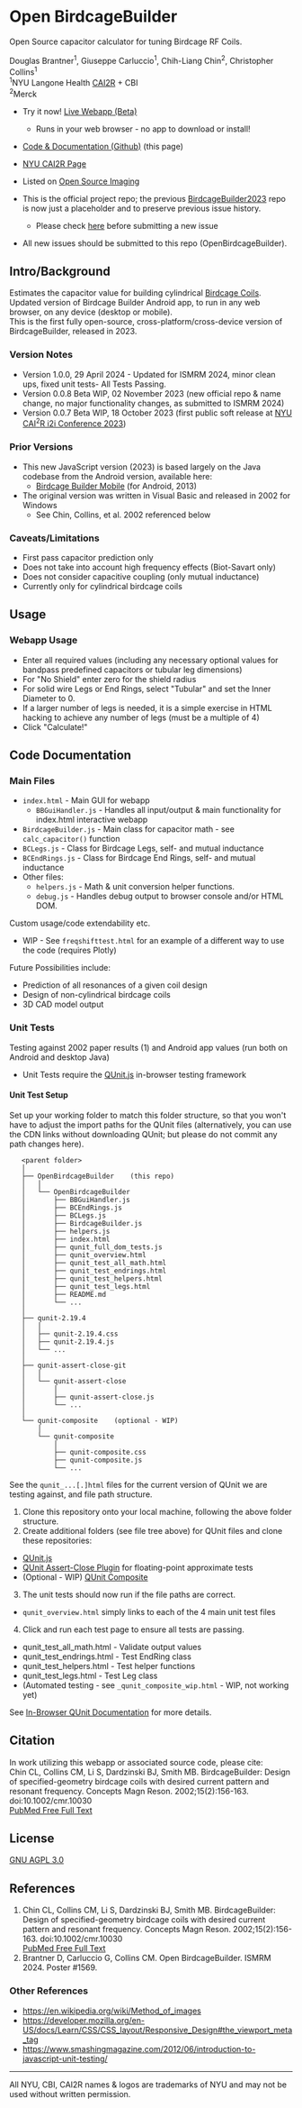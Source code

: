 # Open BirdcageBuilder
Open Source capacitor calculator for tuning Birdcage RF Coils.

Douglas Brantner<sup>1</sup>, Giuseppe Carluccio<sup>1</sup>, Chih-Liang Chin<sup>2</sup>, Christopher Collins<sup>1</sup>  
<sup>1</sup>NYU Langone Health [CAI2R](https://cai2r.net/resources/open-birdcagebuilder/) + CBI  
<sup>2</sup>Merck
- Try it now! [Live Webapp (Beta)](https://dbnyu.github.io/OpenBirdcageBuilder/)
  - Runs in your web browser - no app to download or install!

- [Code & Documentation (Github)](https://github.com/dbnyu/OpenBirdcageBuilder) (this page)
- [NYU CAI2R Page](https://cai2r.net/resources/open-birdcagebuilder/)
- Listed on [Open Source Imaging](https://www.opensourceimaging.org/project/open-birdcagebuilder/)
- This is the official project repo; the previous [BirdcageBuilder2023](https://github.com/dbnyu/BirdcageBuilder2023) repo is now just a placeholder and to preserve previous issue history.
  - Please check [here](https://github.com/dbnyu/BirdcageBuilder2023/issues) before submitting a new issue
- All new issues should be submitted to this repo (OpenBirdcageBuilder).
 

## Intro/Background
Estimates the capacitor value for building cylindrical [Birdcage Coils](https://mriquestions.com/birdcage-coil.html).  
Updated version of Birdcage Builder Android app, to run in any web browser, on any device (desktop or mobile).  
This is the first fully open-source, cross-platform/cross-device version of BirdcageBuilder, released in 2023.

### Version Notes
- Version 1.0.0, 29 April 2024 - Updated for ISMRM 2024, minor clean ups, fixed unit tests- All Tests Passing.
- Version 0.0.8 Beta WIP, 02 November 2023 (new official repo & name change, no major functionality changes, as submitted to ISMRM 2024)
- Version 0.0.7 Beta WIP, 18 October 2023 (first public soft release at [NYU CAI<sup>2</sup>R i2i Conference 2023](https://cai2r.net/training/i2i-workshop/))


### Prior Versions
- This new JavaScript version (2023) is based largely on the Java codebase from the Android version, available here:
  - [Birdcage Builder Mobile](https://cai2r.net/resources/birdcagebuilder-mobile/) (for Android, 2013)
- The original version was written in Visual Basic and released in 2002 for Windows
  - See Chin, Collins, et al. 2002 referenced below

### Caveats/Limitations
- First pass capacitor prediction only
- Does not take into account high frequency effects (Biot-Savart only)
- Does not consider capacitive coupling (only mutual inductance)
- Currently only for cylindrical birdcage coils

## Usage

### Webapp Usage
- Enter all required values (including any necessary optional values for bandpass predefined capacitors or tubular leg dimensions)
- For "No Shield" enter zero for the shield radius
- For solid wire Legs or End Rings, select "Tubular" and set the Inner Diameter to 0.
- If a larger number of legs is needed, it is a simple exercise in HTML hacking to achieve any number of legs (must be a multiple of 4)
- Click "Calculate!"

## Code Documentation

### Main Files
- ```index.html``` - Main GUI for webapp
  - ```BBGuiHandler.js``` - Handles all input/output & main functionality for index.html interactive webapp
- ```BirdcageBuilder.js``` - Main class for capacitor math - see ```calc_capacitor()``` function
- ```BCLegs.js``` - Class for Birdcage Legs, self- and mutual inductance
- ```BCEndRings.js``` - Class for Birdcage End Rings, self- and mutual inductance
- Other files:
  - ```helpers.js``` - Math & unit conversion helper functions.
  - ```debug.js``` - Handles debug output to browser console and/or HTML DOM.

Custom usage/code extendability etc.
- WIP - See ```freqshifttest.html``` for an example of a different way to use the code (requires Plotly)

Future Possibilities include:
- Prediction of all resonances of a given coil design
- Design of non-cylindrical birdcage coils
- 3D CAD model output

### Unit Tests
Testing against 2002 paper results (1) and Android app values (run both on Android and desktop Java)
- Unit Tests require the [QUnit.js](https://qunitjs.com) in-browser testing framework

#### Unit Test Setup
Set up your working folder to match this folder structure, so that you won't have to adjust the import paths for the QUnit files (alternatively, you can use the CDN links without downloading QUnit; but please do not commit any path changes here).
```
   <parent folder>
   │
   ├── OpenBirdcageBuilder    (this repo)
   │   │
   │   └── OpenBirdcageBuilder
   │       ├── BBGuiHandler.js
   │       ├── BCEndRings.js
   │       ├── BCLegs.js
   │       ├── BirdcageBuilder.js
   │       ├── helpers.js
   │       ├── index.html
   │       ├── qunit_full_dom_tests.js
   │       ├── qunit_overview.html
   │       ├── qunit_test_all_math.html
   │       ├── qunit_test_endrings.html
   │       ├── qunit_test_helpers.html
   │       ├── qunit_test_legs.html
   │       ├── README.md
   │       └── ...
   │
   ├── qunit-2.19.4
   │   │
   │   ├── qunit-2.19.4.css
   │   ├── qunit-2.19.4.js
   │   └── ...
   │
   ├── qunit-assert-close-git
   │   │
   │   └── qunit-assert-close
   │       │
   │       ├── qunit-assert-close.js
   │       └── ...
   │
   └── qunit-composite    (optional - WIP)
       │
       └── qunit-composite
           │
           ├── qunit-composite.css
           ├── qunit-composite.js
           └── ...
```
See the ```qunit_...[.]html``` files for the current version of QUnit we are testing against, and file path structure.

1. Clone this repository onto your local machine, following the above folder structure.
2. Create additional folders (see file tree above) for QUnit files and clone these repositories:
  - [QUnit.js](https://github.com/qunitjs/qunit)
  - [QUnit Assert-Close Plugin](https://github.com/JamesMGreene/qunit-assert-close) for floating-point approximate tests
  - (Optional - WIP) [QUnit Composite](https://github.com/JamesMGreene/qunit-composite)
3. The unit tests should now run if the file paths are correct. 
  - ```qunit_overview.html``` simply links to each of the 4 main unit test files
4. Click and run each test page to ensure all tests are passing.
  - qunit_test_all_math.html - Validate output values
  - qunit_test_endrings.html - Test EndRing class
  - qunit_test_helpers.html - Test helper functions
  - qunit_test_legs.html - Test Leg class
- (Automated testing - see ```_qunit_composite_wip.html``` - WIP, not working yet)

See [In-Browser QUnit Documentation](https://qunitjs.com/intro/#in-the-browser) for more details.


## Citation
In work utilizing this webapp or associated source code, please cite:  
Chin CL, Collins CM, Li S, Dardzinski BJ, Smith MB. BirdcageBuilder: Design of specified-geometry birdcage coils with desired current pattern and resonant frequency. Concepts Magn Reson. 2002;15(2):156-163. doi:10.1002/cmr.10030  
[PubMed Free Full Text](https://pubmed.ncbi.nlm.nih.gov/23316109/)



## License
[GNU AGPL 3.0](https://www.gnu.org/licenses/agpl-3.0.en.html)

## References
1. Chin CL, Collins CM, Li S, Dardzinski BJ, Smith MB. BirdcageBuilder: Design of specified-geometry birdcage coils with desired current pattern and resonant frequency. Concepts Magn Reson. 2002;15(2):156-163. doi:10.1002/cmr.10030  
[PubMed Free Full Text](https://pubmed.ncbi.nlm.nih.gov/23316109/)
2. Brantner D, Carluccio G, Collins CM. Open BirdcageBuilder. ISMRM 2024. Poster #1569.

### Other References
- https://en.wikipedia.org/wiki/Method_of_images
- https://developer.mozilla.org/en-US/docs/Learn/CSS/CSS_layout/Responsive_Design#the_viewport_meta_tag
- https://www.smashingmagazine.com/2012/06/introduction-to-javascript-unit-testing/

---
All NYU, CBI, CAI2R names & logos are trademarks of NYU and may not be used without written permission.
